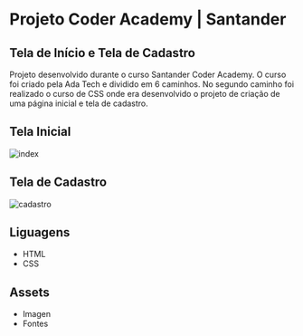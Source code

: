 # Projeto Coder Academy | Santander

## Tela de Início e Tela de Cadastro

Projeto desenvolvido durante o curso Santander Coder Academy.
O curso foi criado pela Ada Tech e dividido em 6 caminhos. No segundo caminho foi realizado o curso de CSS onde era desenvolvido o projeto de criação de uma página inicial e tela de cadastro.

## Tela Inicial
![index](https://github.com/elvismota00/aula_css/assets/137125014/cbaf79c3-b3ce-4052-9b44-4b780d66c427)

## Tela de Cadastro
![cadastro](https://github.com/elvismota00/aula_css/assets/137125014/dd428179-b357-4bc5-8817-3c3bb4578407)

## Liguagens
<ul>
  <li>HTML</li>
  <li>CSS</li>
</ul>

## Assets
<ul>
  <li>Imagen</li>
  <li>Fontes</li>
</ul>


